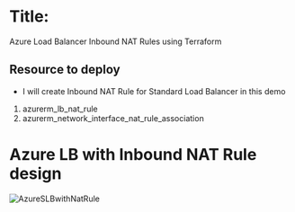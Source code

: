 # Title: 
Azure Load Balancer Inbound NAT Rules using Terraform

## Resource to deploy
- I will create Inbound NAT Rule for Standard Load Balancer in this demo
1. azurerm_lb_nat_rule
2. azurerm_network_interface_nat_rule_association

# Azure LB with Inbound NAT Rule design
![AzureSLBwithNatRule](https://user-images.githubusercontent.com/105049520/177058654-60e24da9-3f3b-4201-8440-30dedcefdeae.JPG)
